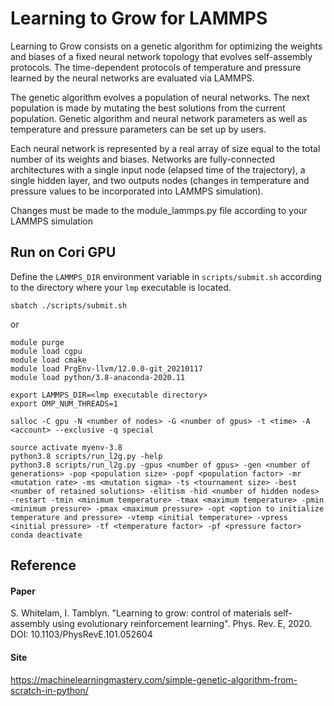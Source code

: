# Learning to Grow for LAMMPS

Learning to Grow consists on a genetic algorithm for optimizing the weights and biases of a fixed neural network topology that evolves self-assembly protocols. The time-dependent protocols of temperature and pressure learned by the neural networks are evaluated via LAMMPS.

The genetic algorithm evolves a population of neural networks. The next population is made by mutating the best solutions from the current population. Genetic algorithm and neural network parameters as well as temperature and pressure parameters can be set up by users.

Each neural network is represented by a real array of size equal to the total number of its weights and biases. Networks are fully-connected architectures with a single input node (elapsed time of the trajectory), a single hidden layer, and two outputs nodes (changes in temperature and pressure values to be incorporated into LAMMPS simulation).

Changes must be made to the module\_lammps.py file according to your LAMMPS simulation

## Run on Cori GPU

Define the `LAMMPS_DIR` environment variable in `scripts/submit.sh` according to the directory where your `lmp` executable is located.
```
sbatch ./scripts/submit.sh
```

or

```
module purge
module load cgpu
module load cmake
module load PrgEnv-llvm/12.0.0-git_20210117
module load python/3.8-anaconda-2020.11

export LAMMPS_DIR=<lmp executable directory>
export OMP_NUM_THREADS=1

salloc -C gpu -N <number of nodes> -G <number of gpus> -t <time> -A <account> --exclusive -q special

source activate myenv-3.8
python3.8 scripts/run_l2g.py -help
python3.8 scripts/run_l2g.py -gpus <number of gpus> -gen <number of generations> -pop <population size> -popf <population factor> -mr <mutation rate> -ms <mutation sigma> -ts <tournament size> -best <number of retained solutions> -elitism -hid <number of hidden nodes> -restart -tmin <minimum temperature> -tmax <maximum temperature> -pmin <minimum pressure> -pmax <maximum pressure> -opt <option to initialize temperature and pressure> -vtemp <initial temperature> -vpress <initial pressure> -tf <temperature factor> -pf <pressure factor>
conda deactivate
```

## Reference

#### Paper

S. Whitelam, I. Tamblyn. "Learning to grow: control of materials self-assembly using evolutionary reinforcement learning". Phys. Rev. E, 2020. DOI: 10.1103/PhysRevE.101.052604 

#### Site

https://machinelearningmastery.com/simple-genetic-algorithm-from-scratch-in-python/
